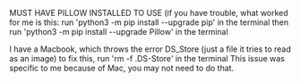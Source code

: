 MUST HAVE PILLOW INSTALLED TO USE
(if you have trouble, what worked for me is this:
run 'python3 -m pip install --upgrade pip' in the terminal
then run 'python3 -m pip install --upgrade Pillow' in the terminal

I have a Macbook, which throws the error DS_Store (just a file it tries to read as an image)
to fix this, run 'rm -f .DS-Store' in the terminal
This issue was specific to me because of Mac, you may not need to do that.
